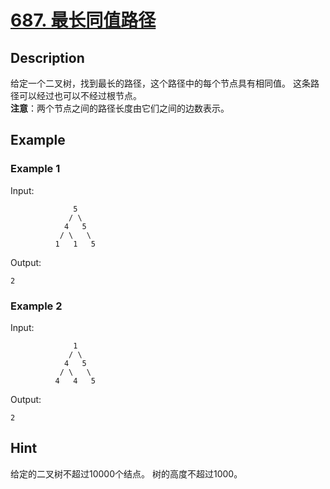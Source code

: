 # [687. 最长同值路径](https://leetcode-cn.com/problems/longest-univalue-path/)
## Description
给定一个二叉树，找到最长的路径，这个路径中的每个节点具有相同值。 这条路径可以经过也可以不经过根节点。  
**注意**：两个节点之间的路径长度由它们之间的边数表示。
## Example
### Example 1
Input:  
```
              5
             / \
            4   5
           / \   \
          1   1   5
```
Output:
```
2
```
### Example 2
Input:  
```
              1
             / \
            4   5
           / \   \
          4   4   5
```
Output:
```
2
```
## Hint
给定的二叉树不超过10000个结点。 树的高度不超过1000。
